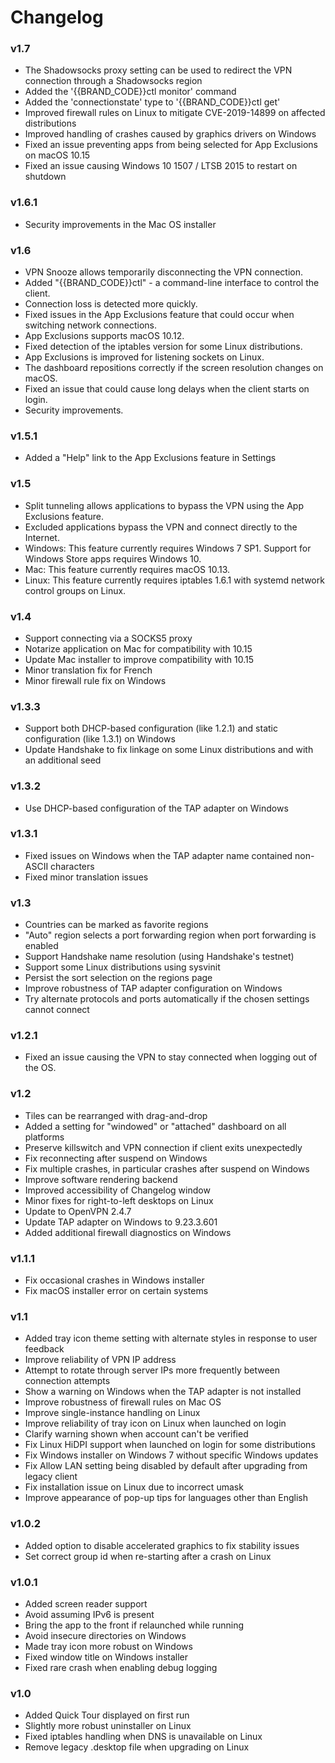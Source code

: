 # Changelog

### v1.7
* The Shadowsocks proxy setting can be used to redirect the VPN connection through a Shadowsocks region
* Added the '{{BRAND_CODE}}ctl monitor' command
* Added the 'connectionstate' type to '{{BRAND_CODE}}ctl get'
* Improved firewall rules on Linux to mitigate CVE-2019-14899 on affected distributions
* Improved handling of crashes caused by graphics drivers on Windows
* Fixed an issue preventing apps from being selected for App Exclusions on macOS 10.15
* Fixed an issue causing Windows 10 1507 / LTSB 2015 to restart on shutdown

### v1.6.1
* Security improvements in the Mac OS installer

### v1.6
* VPN Snooze allows temporarily disconnecting the VPN connection.
* Added "{{BRAND_CODE}}ctl" - a command-line interface to control the client.
* Connection loss is detected more quickly.
* Fixed issues in the App Exclusions feature that could occur when switching network connections.
* App Exclusions supports macOS 10.12.
* Fixed detection of the iptables version for some Linux distributions.
* App Exclusions is improved for listening sockets on Linux.
* The dashboard repositions correctly if the screen resolution changes on macOS.
* Fixed an issue that could cause long delays when the client starts on login.
* Security improvements.

### v1.5.1
* Added a "Help" link to the App Exclusions feature in Settings

### v1.5
* Split tunneling allows applications to bypass the VPN using the App Exclusions feature.
* Excluded applications bypass the VPN and connect directly to the Internet.
* Windows: This feature currently requires Windows 7 SP1.  Support for Windows Store apps requires Windows 10.
* Mac: This feature currently requires macOS 10.13.
* Linux: This feature currently requires iptables 1.6.1 with systemd network control groups on Linux.

### v1.4
* Support connecting via a SOCKS5 proxy
* Notarize application on Mac for compatibility with 10.15
* Update Mac installer to improve compatibility with 10.15
* Minor translation fix for French
* Minor firewall rule fix on Windows

### v1.3.3
* Support both DHCP-based configuration (like 1.2.1) and static configuration (like 1.3.1) on Windows
* Update Handshake to fix linkage on some Linux distributions and with an additional seed

### v1.3.2
* Use DHCP-based configuration of the TAP adapter on Windows

### v1.3.1
* Fixed issues on Windows when the TAP adapter name contained non-ASCII characters
* Fixed minor translation issues

### v1.3
* Countries can be marked as favorite regions
* "Auto" region selects a port forwarding region when port forwarding is enabled
* Support Handshake name resolution (using Handshake's testnet)
* Support some Linux distributions using sysvinit
* Persist the sort selection on the regions page
* Improve robustness of TAP adapter configuration on Windows
* Try alternate protocols and ports automatically if the chosen settings cannot connect

### v1.2.1
* Fixed an issue causing the VPN to stay connected when logging out of the OS.

### v1.2
* Tiles can be rearranged with drag-and-drop
* Added a setting for "windowed" or "attached" dashboard on all platforms
* Preserve killswitch and VPN connection if client exits unexpectedly
* Fix reconnecting after suspend on Windows
* Fix multiple crashes, in particular crashes after suspend on Windows
* Improve software rendering backend
* Improved accessibility of Changelog window
* Minor fixes for right-to-left desktops on Linux
* Update to OpenVPN 2.4.7
* Update TAP adapter on Windows to 9.23.3.601
* Added additional firewall diagnostics on Windows

### v1.1.1
* Fix occasional crashes in Windows installer
* Fix macOS installer error on certain systems

### v1.1
* Added tray icon theme setting with alternate styles in response to user feedback
* Improve reliability of VPN IP address
* Attempt to rotate through server IPs more frequently between connection attempts
* Show a warning on Windows when the TAP adapter is not installed
* Improve robustness of firewall rules on Mac OS
* Improve single-instance handling on Linux
* Improve reliability of tray icon on Linux when launched on login
* Clarify warning shown when account can't be verified
* Fix Linux HiDPI support when launched on login for some distributions
* Fix Windows installer on Windows 7 without specific Windows updates
* Fix Allow LAN setting being disabled by default after upgrading from legacy client
* Fix installation issue on Linux due to incorrect umask
* Improve appearance of pop-up tips for languages other than English

### v1.0.2
* Added option to disable accelerated graphics to fix stability issues
* Set correct group id when re-starting after a crash on Linux

### v1.0.1
* Added screen reader support
* Avoid assuming IPv6 is present
* Bring the app to the front if relaunched while running
* Avoid insecure directories on Windows
* Made tray icon more robust on Windows
* Fixed window title on Windows installer
* Fixed rare crash when enabling debug logging

### v1.0
* Added Quick Tour displayed on first run
* Slightly more robust uninstaller on Linux
* Fixed iptables handling when DNS is unavailable on Linux
* Remove legacy .desktop file when upgrading on Linux
